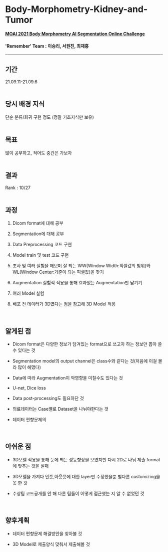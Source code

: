 # Body-Morphometry-Kidney-and-Tumor
[**MOAI 2021 Body Morphometry AI Segmentation Online Challenge**](https://www.kaggle.com/c/body-morphometry-kidney-and-tumor/data)

#### 'Remember' Team : 이승리, 서원진, 최재홍

----

## 기간

21.09.11-21.09.6
<br><br>

## 당시 배경 지식 

단순 분류/회귀 구현 정도 (정말 기초지식만 보유)
<br><br>

## 목표

많이 공부하고, 적어도 중간은 가보자
<br><br>

## 결과 

Rank : 10/27
<br><br>

## 과정

1) Dicom format에 대해 공부

2) Segmentation에 대해 공부

3) Data Preprocessing 코드 구현

4) Model train 및 test 코드 구현

5) 조사 및 여러 실험을 해보며 잘 되는 WW(Window Width:픽셀값의 범위)와 WL(Window Center:기준이 되는 픽셀값)을 찾기

6) Augmentation 실험적 적용을 통해 효과있는 Augmentation만 남기기

7) 여러 Model 실험

8) 배포 전 데이터가 3D였다는 점을 참고해 3D Model 적용
<br>

## 알게된 점

- Dicom format은 다양한 정보가 담겨있는 format으로 쓰고자 하는 정보만 뽑아 쓸 수 있다는 것

- Segmentation model의 output channel은 class수와 같다는 것(처음에 이걸 몰라 많이 헤맸다)

- Data에 따라 Augmentation이 악영향을 미칠수도 있다는 것

- U-net, Dice loss

- Data post-processing도 필요하단 것

- 의료데이터는 Case별로 Dataset을 나눠야한다는 것

- 데이터 편향문제의 
<br>

## 아쉬운 점

- 3D모델 적용을 통해 눈에 띄는 성능향상을 보였지만 다시 2D로 나눠 제출 format에 맞추는 것을 실패

- 3D모델을 가져다 인풋,아웃풋에 대한 layer만 수정했을뿐 별다른 customizing을 못 한 것

- 수상팀 코드공개를 안 해 다른 팀들이 어떻게 접근했는 지 알 수 없었던 것
<br>

## 향후계획

- 데이터 편향문제 해결방안을 찾아볼 것

- 3D Model로 제출양식 맞춰서 제출해볼 것
